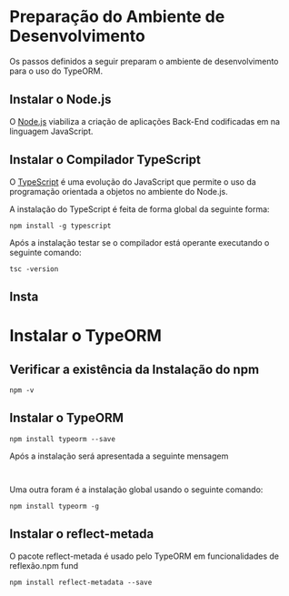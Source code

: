 # Preparação do Ambiente de Desenvolvimento  
>
Os passos definidos a seguir preparam o ambiente de desenvolvimento para o uso do TypeORM.
>


## Instalar o Node.js 
>
O [Node.js](https://nodejs.org/en/download/) viabiliza a criação de aplicações Back-End codificadas em na linguagem JavaScript. 
>

## Instalar o Compilador TypeScript 
>
O [TypeScript](https://www.typescriptlang.org/download) é uma evolução do JavaScript que permite o uso da programação orientada a objetos no ambiente do Node.js. 
>
A instalação do TypeScript é feita de forma global da seguinte forma:
```
npm install -g typescript
```
>
Após a instalação testar se o compilador está operante executando o seguinte comando:
```
tsc -version 
```

>


>

## Insta
>

>

# Instalar o TypeORM 

## Verificar a existência da Instalação do npm 

```
npm -v 
```

## Instalar o TypeORM

```
npm install typeorm --save 
```

Após a instalação será apresentada a seguinte mensagem

```


```

Uma outra foram é a instalação global usando o seguinte comando:
```
npm install typeorm -g
```
## Instalar o reflect-metada

O pacote reflect-metada é usado pelo TypeORM em funcionalidades de reflexão.npm fund

```
npm install reflect-metadata --save 
```




